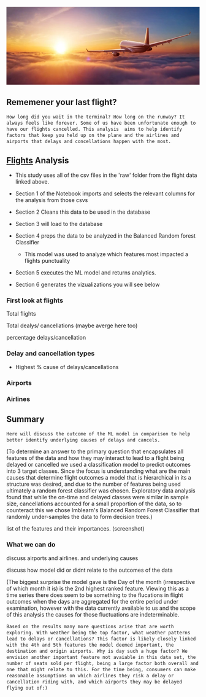 ![plane.png](https://github.com/Adam-Warrick/Causes_of_Flight_Delays_and_Cancellations/blob/main/Resources/images/plane.png)

## Rememener your last flight?

    How long did you wait in the terminal? How long on the runway? It always feels like forever. Some of us have been unfortunate enough to have our flights cancelled. This analysis  aims to help identify factors that keep you held up on the plane and the airlines and airports that delays and concellations happen with the most.

## [Flights](https://www.kaggle.com/datasets/robikscube/flight-delay-dataset-20182022) Analysis

- This study uses all of the csv files in the 'raw' folder from the flight data linked above.
- Section 1 of the Notebook imports and selects the relevant columns for the analysis from those csvs
- Section 2 Cleans this data to be used in the database
- Section 3 will load to the database
- Section 4 preps the data to be analyzed in the Balanced Random forest Classifier

  - This model was used to analyze which features most impacted a flights punctuality

- Section 5 executes the ML model and returns analytics.
- Section 6 generates the vizualizations you will see below

### First look at flights

Total flights

Total dealys/ cancellations (maybe averge here too)

percentage delays/cancellation

### Delay and cancellation types

- Highest % cause of delays/cancellations

### Airports

### Airlines

## Summary

    Here will discuss the outcome of the ML model in comparison to help better identify underlying causes of delays and cancels.

(To determine an answer to the primary question that encapsulates all features of the data and how they may interact to lead to a flight being delayed or cancelled we used a classification model to predict outcomes into 3 target classes. Since the focus is understanding what are the main causes that determine flight outcomes a model that is hierarchical in its a structure was desired, and due to the number of features being used ultimately a random forest classifier was chosen. Exploratory data analysis found that while the on-time and delayed classes were similar in sample size, cancellations accounted for a small proportion of the data, so to counteract this we chose Imblearn's Balanced Random Forest Classifier that randomly under-samples the data to form decision trees.)

list of the features and their importances. (screenshot)

### What we can do

discuss airports and airlines. and underlying causes

discuss how model did or didnt relate to the outcomes of the data

(The biggest surprise the model gave is the Day of the month (irrespective of which month it is) is the 2nd highest ranked feature. Viewing this as a time series there does seem to be something to the flucations in flight outcomes when the days are aggregated for the entire period under examination, however with the data currently available to us and the scope of this analysis the causes for those fluctuations are indeterminable.

    Based on the results many more questions arise that are worth exploring. With weather being the top factor, what weather patterns lead to delays or cancellations? This factor is likely closely linked with the 4th and 5th features the model deemed important, the destination and origin airports. Why is day such a huge factor? We envision another important feature not avaiable in this data set, the number of seats sold per flight, being a large factor both overall and one that might relate to this. For the time being, consumers can make reasonable assumptions on which airlines they risk a delay or cancellation riding with, and which airports they may be delayed flying out of:)
